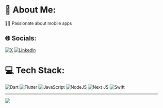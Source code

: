 # 💫 About Me:
🧑‍💻 Passionate about mobile apps


## 🌐 Socials:
[![X](https://img.shields.io/badge/X-black.svg?logo=X&logoColor=white)](https://x.com/ivan_trj) [![LinkedIn](https://img.shields.io/badge/LinkedIn-%230077B5.svg?logo=linkedin&logoColor=white)](https://www.linkedin.com/in/ivantrj/)

# 💻 Tech Stack:
![Dart](https://img.shields.io/badge/dart-%230175C2.svg?style=for-the-badge&logo=dart&logoColor=white) ![Flutter](https://img.shields.io/badge/Flutter-%2302569B.svg?style=for-the-badge&logo=Flutter&logoColor=white) ![JavaScript](https://img.shields.io/badge/javascript-%23323330.svg?style=for-the-badge&logo=javascript&logoColor=%23F7DF1E) ![NodeJS](https://img.shields.io/badge/node.js-6DA55F?style=for-the-badge&logo=node.js&logoColor=white) ![Next JS](https://img.shields.io/badge/Next-black?style=for-the-badge&logo=next.js&logoColor=white) ![Swift](https://img.shields.io/badge/swift-F54A2A?style=for-the-badge&logo=swift&logoColor=white)
<!--# 📊 GitHub Stats:
![](https://github-readme-streak-stats.herokuapp.com/?user=Rares23&theme=dark&hide_border=false)<br/>  -->

---
[![](https://visitcount.itsvg.in/api?id=Rares23&icon=0&color=0)](https://visitcount.itsvg.in)

<!-- Proudly created with GPRM ( https://gprm.itsvg.in ) -->
